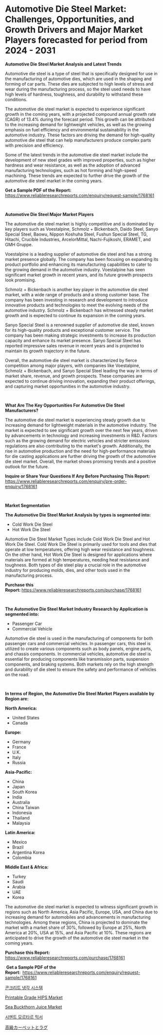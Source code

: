 <p><h1>Automotive Die Steel Market: Challenges, Opportunities, and Growth Drivers and Major Market Players forecasted for period from 2024 - 2031</h1></p><p><strong>Automotive Die Steel Market Analysis and Latest Trends</strong></p>
<p><p>Automotive die steel is a type of steel that is specifically designed for use in the manufacturing of automotive dies, which are used in the shaping and forming of car parts. These dies are subjected to high levels of stress and wear during the manufacturing process, so the steel used needs to have high levels of hardness, toughness, and durability to withstand these conditions.</p><p>The automotive die steel market is expected to experience significant growth in the coming years, with a projected compound annual growth rate (CAGR) of 13.4% during the forecast period. This growth can be attributed to the increasing demand for lightweight vehicles, as well as the growing emphasis on fuel efficiency and environmental sustainability in the automotive industry. These factors are driving the demand for high-quality automotive die steel that can help manufacturers produce complex parts with precision and efficiency.</p><p>Some of the latest trends in the automotive die steel market include the development of new steel grades with improved properties, such as higher hardness and wear resistance, as well as the adoption of advanced manufacturing technologies, such as hot forming and high-speed machining. These trends are expected to further drive the growth of the automotive die steel market in the coming years.</p></p>
<p><strong>Get a Sample PDF of the Report:&nbsp;</strong> <a href="https://www.reliableresearchreports.com/enquiry/request-sample/1768161">https://www.reliableresearchreports.com/enquiry/request-sample/1768161</a></p>
<p>&nbsp;</p>
<p><strong>Automotive Die Steel Major Market Players</strong></p>
<p><p>The automotive die steel market is highly competitive and is dominated by key players such as Voestalpine, Schmolz + Bickenbach, Daido Steel, Sanyo Special Steel, Baowu, Nippon Koshuha Steel, Fushun Special Steel, TG, Hitachi, Crucible Industries, ArcelorMittal, Nachi-Fujikoshi, ERAMET, and GMH Gruppe.</p><p>Voestalpine is a leading supplier of automotive die steel and has a strong market presence globally. The company has been focusing on expanding its product portfolio and enhancing its manufacturing capabilities to cater to the growing demand in the automotive industry. Voestalpine has seen significant market growth in recent years, and its future growth prospects look promising.</p><p>Schmolz + Bickenbach is another key player in the automotive die steel market, with a wide range of products and a strong customer base. The company has been investing in research and development to introduce innovative products and technologies to meet the evolving needs of the automotive industry. Schmolz + Bickenbach has witnessed steady market growth and is expected to continue its expansion in the coming years.</p><p>Sanyo Special Steel is a renowned supplier of automotive die steel, known for its high-quality products and exceptional customer service. The company has been making strategic investments to increase its production capacity and enhance its market presence. Sanyo Special Steel has reported impressive sales revenue in recent years and is projected to maintain its growth trajectory in the future.</p><p>Overall, the automotive die steel market is characterized by fierce competition among major players, with companies like Voestalpine, Schmolz + Bickenbach, and Sanyo Special Steel leading the way in terms of market share, revenue, and growth prospects. These companies are expected to continue driving innovation, expanding their product offerings, and capturing market opportunities in the automotive industry.</p></p>
<p>&nbsp;</p>
<p><strong>What Are The Key Opportunities For Automotive Die Steel Manufacturers?</strong></p>
<p><p>The automotive die steel market is experiencing steady growth due to increasing demand for lightweight materials in the automotive industry. The market is expected to see significant growth over the next few years, driven by advancements in technology and increasing investments in R&D. Factors such as the growing demand for electric vehicles and stricter emissions regulations are also contributing to the market's growth. Additionally, the rise in automotive production and the need for high-performance materials for die casting applications are further driving the growth of the automotive die steel market. Overall, the market shows promising trends and a positive outlook for the future.</p></p>
<p><strong>Inquire or Share Your Questions If Any Before Purchasing This Report:</strong> <a href="https://www.reliableresearchreports.com/enquiry/pre-order-enquiry/1768161">https://www.reliableresearchreports.com/enquiry/pre-order-enquiry/1768161</a></p>
<p>&nbsp;</p>
<p><strong>Market Segmentation</strong></p>
<p><strong>The Automotive Die Steel Market Analysis by types is segmented into:</strong></p>
<p><ul><li>Cold Work Die Steel</li><li>Hot Work Die Steel</li></ul></p>
<p><p>Automotive Die Steel Market Types include Cold Work Die Steel and Hot Work Die Steel. Cold Work Die Steel is primarily used for tools and dies that operate at low temperatures, offering high wear resistance and toughness. On the other hand, Hot Work Die Steel is designed for applications where materials are formed at high temperatures, needing heat resistance and toughness. Both types of die steel play a crucial role in the automotive industry for producing molds, dies, and other tools used in the manufacturing process.</p></p>
<p><strong>Purchase this Report:&nbsp;</strong><a href="https://www.reliableresearchreports.com/purchase/1768161">https://www.reliableresearchreports.com/purchase/1768161</a></p>
<p>&nbsp;</p>
<p><strong>The Automotive Die Steel Market Industry Research by Application is segmented into:</strong></p>
<p><ul><li>Passenger Car</li><li>Commercial Vehicle</li></ul></p>
<p><p>Automotive die steel is used in the manufacturing of components for both passenger cars and commercial vehicles. In passenger cars, this steel is utilized to create various components such as body panels, engine parts, and chassis components. In commercial vehicles, automotive die steel is essential for producing components like transmission parts, suspension components, and braking systems. Both markets rely on the high strength and durability of die steel to ensure the safety and performance of vehicles on the road.</p></p>
<p>&nbsp;</p>
<p><strong>In terms of Region, the Automotive Die Steel Market Players available by Region are:</strong></p>
<p>
    <p> <strong> North America: </strong>
        <ul>
            <li>United States</li>
            <li>Canada</li>
        </ul>
        </p> 
    <p> <strong> Europe: </strong>
        <ul>
            <li>Germany</li>
            <li>France</li>
            <li>U.K.</li>
            <li>Italy</li>
            <li>Russia</li>
        </ul>
        </p> 
    <p> <strong> Asia-Pacific: </strong>
        <ul>
            <li>China</li>
            <li>Japan</li>
            <li>South Korea</li>
            <li>India</li>
            <li>Australia</li>
            <li>China Taiwan</li>
            <li>Indonesia</li>
            <li>Thailand</li>
            <li>Malaysia</li>
        </ul>
        </p> 
    <p> <strong> Latin America: </strong>
        <ul>
            <li>Mexico</li>
            <li>Brazil</li>
            <li>Argentina Korea</li>
            <li>Colombia</li>
        </ul>
        </p> 
    <p> <strong> Middle East & Africa: </strong>
        <ul>
            <li>Turkey</li>
            <li>Saudi</li>
            <li>Arabia</li>
            <li>UAE</li>
            <li>Korea</li>
        </ul>
    </p>
    </p>
<p><p>The automotive die steel market is expected to witness significant growth in regions such as North America, Asia Pacific, Europe, USA, and China due to increasing demand for automobiles and advancements in manufacturing technologies. Among these regions, China is projected to dominate the market with a market share of 30%, followed by Europe at 25%, North America at 20%, USA at 15%, and Asia Pacific at 10%. These regions are anticipated to drive the growth of the automotive die steel market in the coming years.</p></p>
<p><strong>Purchase this Report: </strong><a href="https://www.reliableresearchreports.com/purchase/1768161">https://www.reliableresearchreports.com/purchase/1768161</a></p>
<p>&nbsp;<strong>Get a Sample PDF of the Report:&nbsp;&nbsp;</strong><a href="https://www.reliableresearchreports.com/enquiry/request-sample/1768161">https://www.reliableresearchreports.com/enquiry/request-sample/1768161</a></p>
<p><strong></strong></p>
<p><p><a href="https://github.com/trmesnao7959541/Market-Research-Report-List-1/blob/main/7377338492.md">콘크리트 냉각 시스템</a></p><p><a href="https://github.com/sonuprakash1/Market-Research-Report-List-1/blob/main/printable-grade-hips-market.md">Printable Grade HIPS Market</a></p><p><a href="https://issuu.com/reportprime-2/docs/sea-buckthorn-juice-market-size-2030.pptx">Sea Buckthorn Juice Market</a></p><p><a href="https://github.com/vsn7qpua81q/Market-Research-Report-List-1/blob/main/5000561491.md">시멘트 모르타르 믹서</a></p><p><a href="https://github.com/adcxff01450218/Market-Research-Report-List-1/blob/main/3335318801.md">高級カーペットとラグ</a></p></p>